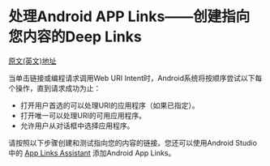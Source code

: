# 处理Android APP Links——创建指向您内容的Deep Links

[原文(英文)地址](https://developer.android.com/training/app-links/deep-linking)

当单击链接或编程请求调用Web URI Intent时，Android系统将按顺序尝试以下每个操作，直到请求成功为止：

- 打开用户首选的可以处理URI的应用程序（如果已指定）。
- 打开唯一可以处理URI的可用应用程序。
- 允许用户从对话框中选择应用程序。

请按照以下步骤创建和测试指向您的内容的链接。您还可以使用Android Studio中的 [App Links Assistant](https://developer.android.com/studio/write/app-link-indexing.html?hl=zh-cn) 添加Android App Links。